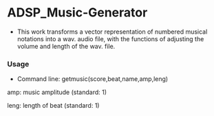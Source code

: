 # ADSP_Music-Generator
* This work transforms a vector representation of numbered musical notations into a wav. audio file, with the functions of adjusting the volume and length of the wav. file.

### Usage
* Command line: getmusic(score,beat,name,amp,leng) 

amp: music amplitude (standard: 1)

leng: length of beat (standard: 1)
